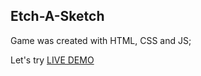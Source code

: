 Etch-A-Sketch
------------
Game was created with HTML, CSS and JS;

Let's try [LIVE DEMO](https://bahteelove.github.io/)
